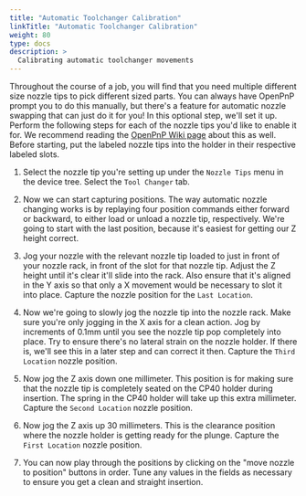 ```yaml
---
title: "Automatic Toolchanger Calibration"
linkTitle: "Automatic Toolchanger Calibration"
weight: 80
type: docs
description: >
  Calibrating automatic toolchanger movements
---
```


Throughout the course of a job, you will find that you need multiple different size nozzle tips to pick different sized parts. You can always have OpenPnP prompt you to do this manually, but there's a feature for automatic nozzle swapping that can just do it for you! In this optional step, we'll set it up. Perform the following steps for each of the nozzle tips you'd like to enable it for. We recommend reading the [OpenPnP Wiki page](https://github.com/openpnp/openpnp/wiki/Nozzle-Tip-Changer) about this as well. Before starting, put the labeled nozzle tips into the holder in their respective labeled slots.

1. Select the nozzle tip you're setting up under the `Nozzle Tips` menu in the device tree. Select the `Tool Changer` tab.

2. Now we can start capturing positions. The way automatic nozzle changing works is by replaying four position commands either forward or backward, to either load or unload a nozzle tip, respectively. We're going to start with the last position, because it's easiest for getting our Z height correct.

3. Jog your nozzle with the relevant nozzle tip loaded to just in front of your nozzle rack, in front of the slot for that nozzle tip. Adjust the Z height until it's clear it'll slide into the rack. Also ensure that it's aligned in the Y axis so that only a X movement would be necessary to slot it into place. Capture the nozzle position for the `Last Location`.

4. Now we're going to slowly jog the nozzle tip into the nozzle rack. Make sure you're only jogging in the X axis for a clean action. Jog by increments of 0.1mm until you see the nozzle tip pop completely into place. Try to ensure there's no lateral strain on the nozzle holder. If there is, we'll see this in a later step and can correct it then. Capture the `Third Location` nozzle position.

5. Now jog the Z axis down one millimeter. This position is for making sure that the nozzle tip is completely seated on the CP40 holder during insertion. The spring in the CP40 holder will take up this extra millimeter. Capture the `Second Location` nozzle position.

6. Now jog the Z axis up 30 millimeters. This is the clearance position where the nozzle holder is getting ready for the plunge. Capture the `First Location` nozzle position.

7. You can now play through the positions by clicking on the "move nozzle to position" buttons in order. Tune any values in the fields as necessary to ensure you get a clean and straight insertion.


